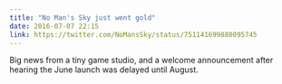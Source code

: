 ```yaml
---
title: "No Man's Sky just went gold"
date: 2016-07-07 22:15
link: https://twitter.com/NoMansSky/status/751141699880095745
---
```

Big news from a tiny game studio, and a welcome announcement after hearing the June launch was delayed until August. 